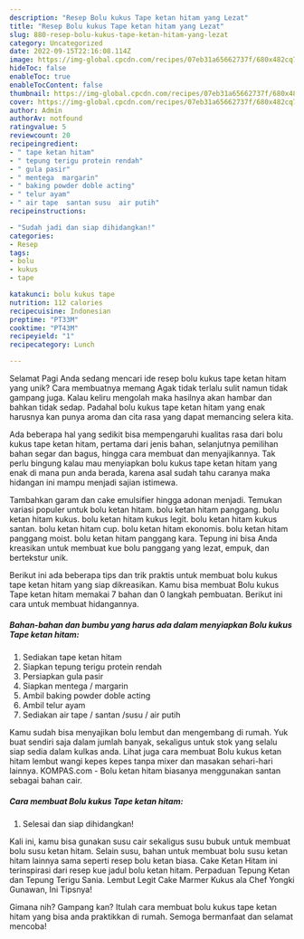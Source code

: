 ```yaml
---
description: "Resep Bolu kukus Tape ketan hitam yang Lezat"
title: "Resep Bolu kukus Tape ketan hitam yang Lezat"
slug: 880-resep-bolu-kukus-tape-ketan-hitam-yang-lezat
category: Uncategorized
date: 2022-09-15T22:16:08.114Z
image: https://img-global.cpcdn.com/recipes/07eb31a65662737f/680x482cq70/bolu-kukus-tape-ketan-hitam-foto-resep-utama.jpg
hideToc: false
enableToc: true
enableTocContent: false
thumbnail: https://img-global.cpcdn.com/recipes/07eb31a65662737f/680x482cq70/bolu-kukus-tape-ketan-hitam-foto-resep-utama.jpg
cover: https://img-global.cpcdn.com/recipes/07eb31a65662737f/680x482cq70/bolu-kukus-tape-ketan-hitam-foto-resep-utama.jpg
author: Admin
authorAv: notfound
ratingvalue: 5
reviewcount: 20
recipeingredient:
- " tape ketan hitam"
- " tepung terigu protein rendah"
- " gula pasir"
- " mentega  margarin"
- " baking powder doble acting"
- " telur ayam"
- " air tape  santan susu  air putih"
recipeinstructions:

- "Sudah jadi dan siap dihidangkan!"
categories:
- Resep
tags:
- bolu
- kukus
- tape

katakunci: bolu kukus tape 
nutrition: 112 calories
recipecuisine: Indonesian
preptime: "PT33M"
cooktime: "PT43M"
recipeyield: "1"
recipecategory: Lunch

---
```



Selamat Pagi Anda sedang mencari ide resep bolu kukus tape ketan hitam yang unik? Cara membuatnya memang Agak tidak terlalu sulit namun tidak gampang juga. Kalau keliru mengolah maka hasilnya akan hambar dan bahkan tidak sedap. Padahal bolu kukus tape ketan hitam yang enak harusnya kan punya aroma dan cita rasa yang dapat memancing selera kita.


Ada beberapa hal yang sedikit bisa mempengaruhi kualitas rasa dari bolu kukus tape ketan hitam, pertama dari jenis bahan, selanjutnya pemilihan bahan segar dan bagus, hingga cara membuat dan menyajikannya. Tak perlu bingung kalau mau menyiapkan bolu kukus tape ketan hitam yang enak di mana pun anda berada, karena asal sudah tahu caranya maka hidangan ini mampu menjadi sajian istimewa.

Tambahkan garam dan cake emulsifier hingga adonan menjadi. Temukan variasi populer untuk bolu ketan hitam. bolu ketan hitam panggang. bolu ketan hitam kukus. bolu ketan hitam kukus legit. bolu ketan hitam kukus santan. bolu ketan hitam cup. bolu ketan hitam ekonomis. bolu ketan hitam panggang moist. bolu ketan hitam panggang kara. Tepung ini bisa Anda kreasikan untuk membuat kue bolu panggang yang lezat, empuk, dan bertekstur unik.


Berikut ini ada beberapa tips dan trik praktis untuk membuat bolu kukus tape ketan hitam yang siap dikreasikan. Kamu bisa membuat Bolu kukus Tape ketan hitam memakai 7 bahan dan 0 langkah pembuatan. Berikut ini cara untuk membuat hidangannya.

<!--inarticleads1-->

##### Bahan-bahan dan bumbu yang harus ada dalam menyiapkan Bolu kukus Tape ketan hitam:

1. Sediakan  tape ketan hitam
1. Siapkan  tepung terigu protein rendah
1. Persiapkan  gula pasir
1. Siapkan  mentega / margarin
1. Ambil  baking powder doble acting
1. Ambil  telur ayam
1. Sediakan  air tape / santan /susu / air putih


Kamu sudah bisa menyajikan bolu lembut dan mengembang di rumah. Yuk buat sendiri saja dalam jumlah banyak, sekaligus untuk stok yang selalu siap sedia dalam kulkas anda. Lihat juga cara membuat Bolu kukus ketan hitam lembut wangi kepes kepes tanpa mixer dan masakan sehari-hari lainnya. KOMPAS.com - Bolu ketan hitam biasanya menggunakan santan sebagai bahan cair. 

<!--inarticleads2-->

##### Cara membuat Bolu kukus Tape ketan hitam:


1. Selesai dan siap dihidangkan!

Kali ini, kamu bisa gunakan susu cair sekaligus susu bubuk untuk membuat bolu susu ketan hitam. Selain susu, bahan untuk membuat bolu susu ketan hitam lainnya sama seperti resep bolu ketan biasa. Cake Ketan Hitam ini terinspirasi dari resep kue jadul bolu ketan hitam. Perpaduan Tepung Ketan dan Tepung Terigu Sania. Lembut Legit Cake Marmer Kukus ala Chef Yongki Gunawan, Ini Tipsnya! 

Gimana nih? Gampang kan? Itulah cara membuat bolu kukus tape ketan hitam yang bisa anda praktikkan di rumah. Semoga bermanfaat dan selamat mencoba!
